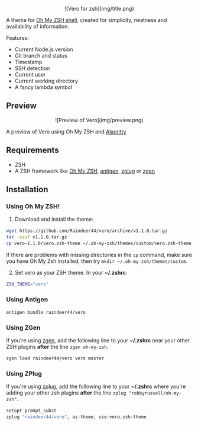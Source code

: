 <p align=center>![Vero for zsh](img/title.png)</p>

A theme for [Oh My ZSH shell](https://github.com/robbyrussell/oh-my-zsh), created for simplicity, neatness and availability of information.

Features:

- Current Node.js version
- Git branch and status
- Timestamp
- SSH detection
- Current user
- Current working directory
- A fancy lambda symbol

## Preview

<p align=center>![Preview of Vero](img/preview.png)</p>

A preview of Vero using Oh My ZSH and [Alacritty](https://github.com/jwilm/alacritty)

## Requirements

- ZSH
- A ZSH framework like [Oh My ZSH](https://github.com/robbyrussell/oh-my-zsh), [antigen](https://github.com/zsh-users/antigen), [zplug](https://github.com/zplug/zplug) or [zgen](https://github.com/tarjoilija/zgen)

## Installation

### Using Oh My ZSH!

1. Download and install the theme:

```bash
wget https://github.com/Raindeer44/vero/archive/v1.1.0.tar.gz
tar -xzvf v1.1.0.tar.gz
cp vero-1.1.0/vero.zsh-theme ~/.oh-my-zsh/themes/custom/vero.zsh-theme
```

If there are problems with missing directories in the `cp` command, make sure you have Oh My Zsh installed, then try `mkdir ~/.oh-my-zsh/themes/custom`.

2. Set vero as your ZSH theme. In your **~/.zshrc**:

```bash
ZSH_THEME="vero"
```

### Using Antigen

```bash
antigen bundle raindeer44/vero
```

### Using ZGen

If you're using [zgen](https://github.com/tarjoilija/zgen), add the following line to your **~/.zshrc** near your other ZSH plugins **after** the line `zgen oh-my-zsh`.

```bash
zgen load raindeer44/vero vero master
```

### Using ZPlug

If you're using [zplug](https://github.com/zplug/zplug), add the following line
to your **~/.zshrc** where you're adding your other zsh plugins **after** the
line `zplug "robbyrussell/oh-my-zsh"`.

```bash
setopt prompt_subst
zplug "raindeer44/vero", as:theme, use:vero.zsh-theme
```
